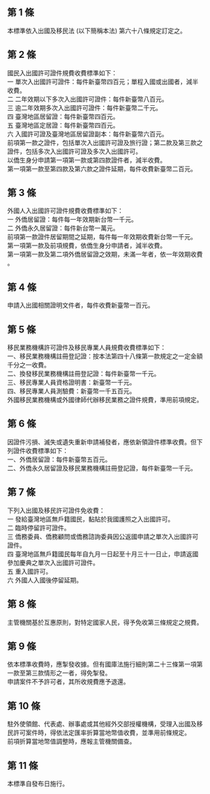 第 1 條
-------
本標準依入出國及移民法 (以下簡稱本法) 第六十八條規定訂定之。

第 2 條
-------
國民入出國許可證件規費收費標準如下：  
一  單次入出國許可證件：每件新臺幣四百元；單程入國或出國者，減半  
    收費。  
二  二年效期以下多次入出國許可證件：每件新臺幣八百元。  
三  逾二年效期多次入出國許可證件：每件新臺幣二千元。  
四  臺灣地區居留證：每件新臺幣四百元。  
五  臺灣地區定居證：每件新臺幣四百元。  
六  入國許可證及臺灣地區居留證副本：每件新臺幣六百元。  
前項第一款之證件，包括單次入出國許可證及旅行證；第二款及第三款之  
證件，包括多次入出國許可證及多次入出國許可。  
以僑生身分申請第一項第一款或第四款證件者，減半收費。  
第一項第一款至第四款及第六款之證件延期，每件收費新臺幣二百元。

第 3 條
-------
外國人入出國許可證件規費收費標準如下：  
一  外僑居留證：每件每一年效期新台幣一千元。  
二  外僑永久居留證：每件新台幣一萬元。  
前項第一款證件居留期間之延期，每件每一年效期收費新台幣一千元。  
第一項第一款及前項規費，依僑生身分申請者，減半收費。  
第一項第一款及第二項外僑居留證之效期，未滿一年者，依一年效期收費  
。

第 4 條
-------
申請入出國相關證明文件者，每件收費新臺幣一百元。

第 5 條
-------
移民業務機構許可證件及移民專業人員規費收費標準如下：  
一、移民業務機構註冊登記證：按本法第四十八條第一款規定之一定金額  
    千分之一收費。  
二、換發移民業務機構註冊登記證：每件新臺幣一千元。  
三、移民專業人員資格證明書：新臺幣一千元。  
四、移民專業人員測驗費：新臺幣一千五百元。  
外國移民業務機構或外國律師代辦移民業務之證件規費，準用前項規定。

第 6 條
-------
因證件污損、滅失或遺失重新申請補發者，應依新領證件標準收費。但下  
列證件收費標準如下：  
一、外僑居留證：每件新臺幣五百元。  
二、外僑永久居留證及移民業務機構註冊登記證，每件新臺幣一千元。

第 7 條
-------
下列入出國及移民許可證件免收費：  
一  發給臺灣地區無戶籍國民，黏貼於我國護照之入出國許可。  
二  臨時停留許可證件。  
三  僑務委員、僑務顧問或僑務諮詢委員因公返國申請之單次入出國許可  
    證件。  
四  臺灣地區無戶籍國民每年自九月一日起至十月三十一日止，申請返國  
    參加慶典之單次入出國許可證件。  
五  重入國許可。  
六  外國人入國後停留延期。

第 8 條
-------
主管機關基於互惠原則，對特定國家人民，得予免收第三條規定之規費。

第 9 條
-------
依本標準收費時，應掣發收據。但有國庫法施行細則第二十三條第一項第  
一款至第三款情形之一者，得免掣發。  
申請案件不予許可者，其所收規費應予退還。

第 10 條
--------
駐外使領館、代表處、辦事處或其他經外交部授權機構，受理入出國及移  
民許可案件時，得依法定匯率折算當地幣值收費，並準用前條規定。  
前項折算當地幣值調整時，應報主管機關備查。

第 11 條
--------
本標準自發布日施行。

